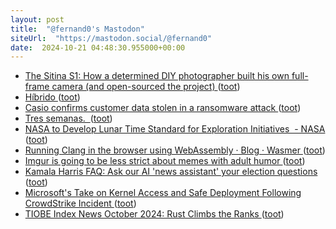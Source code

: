 ```yaml
---
layout: post
title:  "@fernand0's Mastodon"
siteUrl:  "https://mastodon.social/@fernand0"
date:  2024-10-21 04:48:30.955000+00:00
---
```

*  [The Sitina S1: How a determined DIY photographer built his own full-frame camera (and open-sourced the project)  ](https://www.dpreview.com/articles/0535447263/the-sitina-s1-how-a-determined-diy-photographer-built-his-own-full-frame-camera) ([toot](https://mastodon.social/@fernand0/113343601767492323))
*  [Híbrido ](https://www.flickr.com/photos/fernand0/54050993137) ([toot](https://mastodon.social/@fernand0/113343596586740213))
*  [Casio confirms customer data stolen in a ransomware attack ](https://www.bleepingcomputer.com/news/security/casio-confirms-customer-data-stolen-in-a-ransomware-attack) ([toot](https://mastodon.social/@fernand0/113342808228518219))
*  [Tres semanas.  ](https://avecesunafoto.wordpress.com/2024/10/20/tres-semanas) ([toot](https://mastodon.social/@fernand0/113342781759107971))
*  [NASA to Develop Lunar Time Standard for Exploration Initiatives  - NASA ](https://www.nasa.gov/solar-system/moon/nasa-to-develop-lunar-time-standard-for-exploration-initiatives) ([toot](https://mastodon.social/@fernand0/113340824773987495))
*  [Running Clang in the browser using WebAssembly · Blog · Wasmer ](https://wasmer.io/posts/clang-in-browse) ([toot](https://mastodon.social/@fernand0/113340731836074113))
*  [Imgur is going to be less strict about memes with adult humor ](https://www.theverge.com/2024/10/11/24267304/imgur-less-strict-memes-adult-humor-content-moderation-matur) ([toot](https://mastodon.social/@fernand0/113340473817811075))
*  [Kamala Harris FAQ: Ask our AI &#39;news assistant&#39; your election questions  ](https://www.sfchronicle.com/projects/2024/kamala-harris-election-questions/) ([toot](https://mastodon.social/@fernand0/113340207858177147))
*  [Microsoft&#39;s Take on Kernel Access and Safe Deployment Following CrowdStrike Incident  ](https://www.securityweek.com/microsofts-take-on-kernel-access-and-safe-deployment-practices-following-crowdstrike-incident/) ([toot](https://mastodon.social/@fernand0/113339519429343038))
*  [TIOBE Index News October 2024: Rust Climbs the Ranks ](https://www.techrepublic.com/article/tiobe-index-oct-24) ([toot](https://mastodon.social/@fernand0/113339303713105412))
